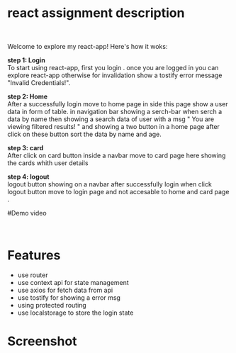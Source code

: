 # react assignment description

<br />

Welcome to explore my react-app! Here's how it woks:

<b> step 1: Login </b><br />
To start using react-app, first you login . once you are logged in you can explore react-app otherwise for invalidation show a tostify error message "Invalid Credentials!".

<b>step 2: Home </b><br />
After a successfully login move to home page in side this page show a user data in form of table.
in navigation bar showing a serch-bar when serch a data by name then showing a search data of user with a msg " You are viewing filtered results! " and showing a two button in a home page after click on these button sort the data by name and age.

<b> step 3: card</b><br />
After click on card button inside a navbar move to card page here showing the cards whith user details

<b>step 4: logout</b><br />
logout button showing on a navbar after successfully login when click logout button move to login page and not accesable to home and card page .

#Demo video




<br />


# Features

* use router
* use context api for state management
* use axios for fetch data from api
* use tostify for showing a error msg
* using protected routing
* use localstorage to store the login state

# Screenshot
